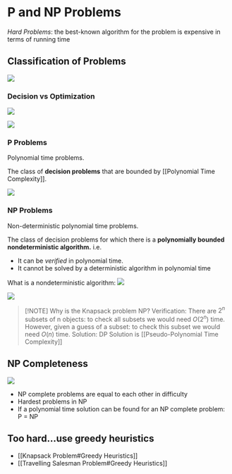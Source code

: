 # P and NP Problems
_Hard Problems_: the best-known algorithm for the problem is expensive in terms of running time
## Classification of Problems
![](https://i.imgur.com/WYRjqTz.png)
### Decision vs Optimization
![](https://i.imgur.com/AJKdFgY.png)

![](https://i.imgur.com/pndAEOL.png)

### P Problems
Polynomial time problems.

The class of __decision problems__ that are bounded by [[Polynomial Time Complexity]].

![](https://i.imgur.com/O6SIZkD.png)

### NP Problems
Non-deterministic polynomial time problems.

The class of decision problems for which there is a __polynomially bounded nondeterministic algorithm.__ i.e. 
- It can be _verified_ in polynomial time.
- It cannot be solved by a deterministic algorithm in polynomial time

What is a nondeterministic algorithm: ![](https://i.imgur.com/jqsNr81.png)

![](https://i.imgur.com/Sc32KDc.png)

> [!NOTE] Why is the Knapsack problem NP?
> Verification:
> There are $2^n$ subsets of n objects: to check all subsets we would need $O(2^n)$ time.
> However, given a guess of a subset: to check this subset we would need $O(n)$ time.
> Solution:
> DP Solution is [[Pseudo-Polynomial Time Complexity]]
## NP Completeness
![](https://i.imgur.com/ikXAvIN.png)

- NP complete problems are equal to each other in difficulty
- Hardest problems in NP
- If a polynomial time solution can be found for an NP complete problem: P = NP


## Too hard...use greedy heuristics
- [[Knapsack Problem#Greedy Heuristics]]
- [[Travelling Salesman Problem#Greedy Heuristics]]